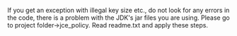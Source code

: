 ﻿If you get an exception with illegal key size etc., do not look for any errors in 
the code, there is a problem with the JDK's jar files you are using. Please 
go to project folder->jce_policy. Read readme.txt and apply these steps.
